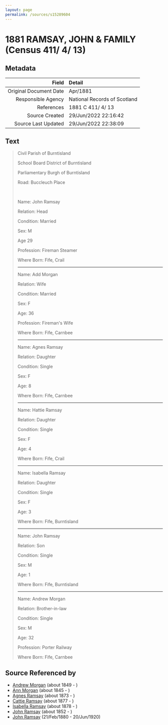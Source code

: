 ```yaml
---
layout: page
permalink: /sources/s15289604
---
```


# 1881 RAMSAY, JOHN & FAMILY (Census 411/ 4/ 13)

## Metadata
Field | Detail
---:|:---
Original Document Date | Apr/1881
Responsible Agency | National Records of Scotland
References | 1881 C 411/ 4/ 13
Source Created | 29/Jun/2022 22:16:42
Source Last Updated | 29/Jun/2022 22:38:09

## Text

> Civil Parish of Burntisland
>
> School Board District of Burntisland
>
> Parliamentary Burgh of Burntisland
>
> Road: Buccleuch Place
>
> <br/>
>
> Name: John Ramsay
>
> Relation: Head
>
> Condition: Married
>
> Sex: M
>
> Age 29
>
> Profession: Fireman Steamer
>
> Where Born: Fife, Crail
>
> ---
>
> Name: Add Morgan
>
> Relation: Wife
>
> Condition: Married
>
> Sex: F
>
> Age: 36
>
> Profession: Fireman's Wife
>
> Where Born: Fife, Carnbee
>
> ---
>
> Name: Agnes Ramsay
>
> Relation: Daughter
>
> Condition: Single
>
> Sex: F
>
> Age: 8
>
> Where Born: Fife, Carnbee
>
> ---
>
> Name: Hattie Ramsay
>
> Relation: Daughter
>
> Condition: Single
>
> Sex: F
>
> Age: 4
>
> Where Born: Fife, Crail
>
> ---
>
> Name: Isabella Ramsay
>
> Relation: Daughter
>
> Condition: Single
>
> Sex: F
>
> Age: 3
>
> Where Born: Fife, Burntisland
>
> ---
>
> Name: John Ramsay
>
> Relation: Son
>
> Condition: Single
>
> Sex: M
>
> Age: 1
>
> Where Born: Fife, Burntisland
>
> ---
>
> Name: Andrew Morgan
>
> Relation: Brother-in-law
>
> Condition: Single
>
> Sex: M
>
> Age: 32
>
> Profession: Porter Railway
>
> Where Born: Fife, Carnbee
>

## Source Referenced by

* [Andrew Morgan](../people/@23628312@-andrew-morgan-b1849-d.md) (about 1849 - )
* [Ann Morgan](../people/@60684755@-ann-morgan-b1845-d.md) (about 1845 - )
* [Agnes Ramsay](../people/@57916783@-agnes-ramsay-b1873-d.md) (about 1873 - )
* [Cattie Ramsay](../people/@35547078@-cattie-ramsay-b1877-d.md) (about 1877 - )
* [Isabella Ramsay](../people/@54722192@-isabella-ramsay-b1878-d.md) (about 1878 - )
* [John Ramsay](../people/@63088441@-john-ramsay-b1852-d.md) (about 1852 - )
* [John Ramsay](../people/@64225415@-john-ramsay-b1880-2-21-d1920-6-20.md) (21/Feb/1880 - 20/Jun/1920)
